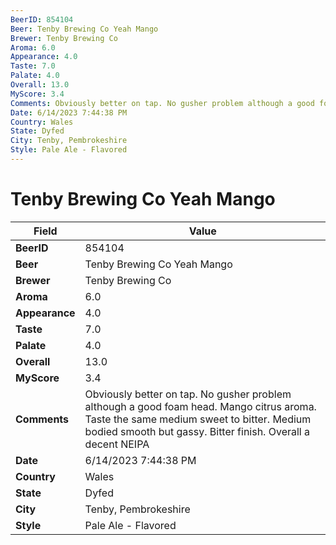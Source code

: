 ```yaml
---
BeerID: 854104
Beer: Tenby Brewing Co Yeah Mango
Brewer: Tenby Brewing Co
Aroma: 6.0
Appearance: 4.0
Taste: 7.0
Palate: 4.0
Overall: 13.0
MyScore: 3.4
Comments: Obviously better on tap. No gusher problem although a good foam head. Mango citrus aroma. Taste the same medium sweet to bitter. Medium bodied smooth but gassy. Bitter finish. Overall a decent NEIPA
Date: 6/14/2023 7:44:38 PM
Country: Wales
State: Dyfed
City: Tenby, Pembrokeshire
Style: Pale Ale - Flavored
---
```


# Tenby Brewing Co Yeah Mango

| Field         | Value |
|---------------|-------|
| **BeerID** | 854104 |
| **Beer** | Tenby Brewing Co Yeah Mango |
| **Brewer** | Tenby Brewing Co |
| **Aroma** | 6.0 |
| **Appearance** | 4.0 |
| **Taste** | 7.0 |
| **Palate** | 4.0 |
| **Overall** | 13.0 |
| **MyScore** | 3.4 |
| **Comments** | Obviously better on tap. No gusher problem although a good foam head. Mango citrus aroma. Taste the same medium sweet to bitter. Medium bodied smooth but gassy. Bitter finish. Overall a decent NEIPA  |
| **Date** | 6/14/2023 7:44:38 PM |
| **Country** | Wales |
| **State** | Dyfed |
| **City** | Tenby, Pembrokeshire |
| **Style** | Pale Ale - Flavored |
